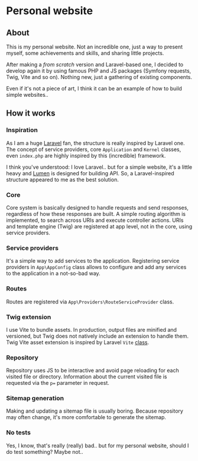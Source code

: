 # Personal website

## About
This is my personal website. Not an incredible one, just a way to present myself, some achievements and skills, and
sharing little projects.

After making a _from scratch_ version and Laravel-based one, I decided to develop again it by using famous PHP and JS
packages (Symfony requests, Twig, Vite and so on). Nothing new, just a gathering of existing components.

Even if it's not a piece of art, I think it can be an example of how to build simple websites..

## How it works
### Inspiration
As I am a huge  [Laravel](https://laravel.com/) fan, the structure is really inspired by Laravel one. The concept of
service providers, core `Application` and `Kernel` classes, even `index.php` are highly inspired by this (incredible)
framework.

I think you've understood: I love Laravel.. but for a simple website, it's a little heavy and
[Lumen](https://lumen.laravel.com/) is designed for building API. So, a Laravel-inspired structure appeared to me as the
best solution.

### Core
Core system is basically designed to handle requests and send responses, regardless of how these responses are built. A
simple routing algorithm is implemented, to search across URIs and execute controller actions. URIs and template engine
(Twig) are registered at app level, not in the core, using service providers.

### Service providers
It's a simple way to add services to the application. Registering service providers in `App\AppConfig` class allows  to
configure and add any services to the application in a not-so-bad way.

### Routes
Routes are registered via `App\Providers\RouteServiceProvider` class.

### Twig extension
I use Vite to bundle assets. In production, output files are minified and versioned, but Twig does not natively include
an extension to handle them. Twig Vite asset extension is inspired by Laravel `Vite` 
[class](https://github.com/laravel/framework/blob/master/src/Illuminate/Foundation/Vite.php).

### Repository
Repository uses JS to be interactive and avoid page reloading for each visited file or directory. Information about the
current visited file is requested via the `p=` parameter in request.

### Sitemap generation
Making and updating a sitemap file is usually boring. Because repository may often change, it's more comfortable to
generate the sitemap.

### No tests
Yes, I know, that's really (really) bad.. but for my personal website, should I do test something? Maybe not..
